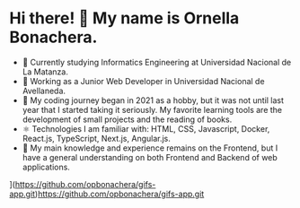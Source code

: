 # Hi there! 👋 My name is Ornella Bonachera. 
 
- 📜 Currently studying Informatics Engineering at Universidad Nacional de La Matanza.
- 🔭 Working as a Junior Web Developer in Universidad Nacional de Avellaneda.
- 📅 My coding journey began in 2021 as a hobby, but it was not until last year that I started taking it seriously. My favorite learning tools are the development of small projects and the reading of books.
- ⚛ Technologies I am familiar with: HTML, CSS, Javascript, Docker, React.js, TypeScript, Next.js, Angular.js.
- 📓 My main knowledge and experience remains on the Frontend, but I have a general understanding on both Frontend and Backend of web applications. 

](https://github.com/opbonachera/gifs-app.git)https://github.com/opbonachera/gifs-app.git
